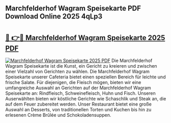 ## Marchfelderhof Wagram Speisekarte PDF Download Online 2025 4qLp3

# <h2><a href="http://gc8nimk.nevu.top/?p=Marchfelderhof+Wagram+Speisekarte">🔗 👉🔴 Marchfelderhof Wagram Speisekarte 2025 PDF</a></h2>

[![Marchfelderhof Wagram Speisekarte 2025 PDF](https://i.imgur.com/dBaPXMq.png)](http://gc8nimk.nevu.top/?p=Marchfelderhof+Wagram+Speisekarte)
Die Marchfelderhof Wagram Speisekarte ist die Kunst, ein Gericht zu kreieren und zwischen einer Vielzahl von Gerichten zu wählen. Die Marchfelderhof Wagram Speisekarte unserer Cafeteria bietet einen speziellen Bereich für leichte und frische Salate. Für diejenigen, die Fleisch mögen, bieten wir eine umfangreiche Auswahl an Gerichten auf der Marchfelderhof Wagram Speisekarte an: Rindfleisch, Schweinefleisch, Huhn und Fisch. Unseren Auserwählten bieten wir köstliche Gerichte wie Schaschlik und Steak an, die auf dem Feuer zubereitet werden. Unser Restaurant bietet eine große Auswahl an Desserts, von traditionellen Torten und Kuchen bis hin zu erlesenen Crème Brûlée und Schokoladensuppen.
